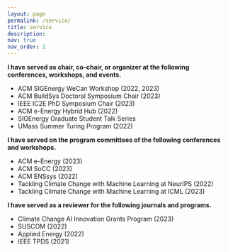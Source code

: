 ```yaml
---
layout: page
permalink: /service/
title: service
description: 
nav: true
nav_order: 2
---
```


**I have served as chair, co-chair, or organizer at the following conferences, workshops, and events.**

- ACM SIGEnergy WeCan Workshop (2022, 2023)
- ACM BuildSys Doctoral Symposium Chair (2023)
- IEEE IC2E PhD Symposium Chair (2023)
- ACM e-Energy Hybrid Hub (2022)
- SIGEnergy Graduate Student Talk Series
- UMass Summer Turing Program (2022)

**I have served on the program committees of the following conferences and workshops.**

- ACM e-Energy (2023)
- ACM SoCC (2023)
- ACM ENSsys (2022)
- Tackling Climate Change with Machine Learning at NeurIPS (2022)
- Tackling Climate Change with Machine Learning at ICML (2023)

**I have served as a reviewer for the following journals and programs.**

- Climate Change AI Innovation Grants Program (2023)
- SUSCOM (2022)
- Applied Energy (2022)
- IEEE TPDS (2021)

<!-- For now, this page is assumed to be a static description of your courses. You can convert it to a collection similar to `_projects/` so that you can have a dedicated page for each course.

Organize your courses by years, topics, or universities, however you like! -->
